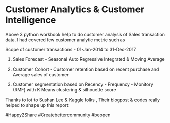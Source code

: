 # Customer Analytics & Customer Intelligence

Above 3 python workbook help to do customer analysis of Sales transaction data. I had covered 
few customer analytic metric such as

Scope of customer transactions - 01-Jan-2014 to 31-Dec-2017

1. Sales Forecast  - Seasonal Auto Regressive Integrated & Moving Average

2. Customer Cohort  - Customer retention based on recent purchase and Average sales of customer 

3. Customer segmentation based on Recency - Frequency - Monitory (RMF) with K Means clustering & silhouette score

Thanks to lot to Sushan Lee & Kaggle folks , Their blogpost & codes really helped to shape up this report

#Happy2Share #Createbettercommunity #beopen
